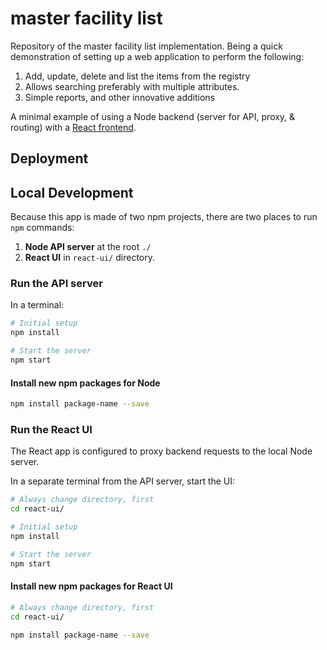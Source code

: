 # master facility list

Repository of the master facility list implementation. Being a quick demonstration of setting up a web application to 
perform the following:

1. Add, update, delete and list the items from the registry
2. Allows searching preferably with multiple attributes. 
3. Simple reports, and other innovative additions


A minimal example of using a Node backend (server for API, proxy, & routing) with a [React frontend](https://github.com/facebookincubator/create-react-app).

## Deployment

<!-- [Demo deployment](https://cra-node.herokuapp.com/):  -->

## Local Development

Because this app is made of two npm projects, there are two places to run `npm` commands:

1. **Node API server** at the root `./`
1. **React UI** in `react-ui/` directory.

### Run the API server

In a terminal:

```bash
# Initial setup
npm install

# Start the server
npm start
```

#### Install new npm packages for Node

```bash
npm install package-name --save
```


### Run the React UI

The React app is configured to proxy backend requests to the local Node server. 

In a separate terminal from the API server, start the UI:

```bash
# Always change directory, first
cd react-ui/

# Initial setup
npm install

# Start the server
npm start
```

#### Install new npm packages for React UI

```bash
# Always change directory, first
cd react-ui/

npm install package-name --save
```
